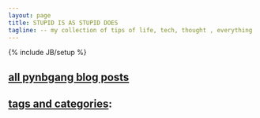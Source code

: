 ```yaml
---
layout: page
title: STUPID IS AS STUPID DOES
tagline: -- my collection of tips of life, tech, thought , everything ...
---
```

{% include JB/setup %}

## [all pynbgang blog posts](/postlist.html)

## [tags and categories](/tags-and-categories.html):

